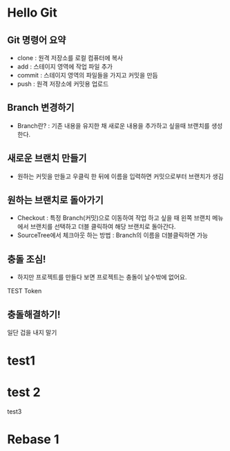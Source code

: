 # Hello Git

## Git 명령어 요약
- clone : 원격 저장소를 로컬 컴퓨터에 복사
- add : 스테이지 영역에 작업 파일 추가
- commit : 스테이지 영역의 파일들을 가지고 커밋을 만듬
- push : 원격 저장소에 커밋용 업로드

## Branch 변경하기
- Branch란? : 기존 내용을 유지한 채 새로운 내용을 추가하고 싶을때 브랜치를 생성한다.

## 새로운 브랜치 만들기
- 원하는 커밋을 만들고 우클릭 한 뒤에 이름을 입력하면 커밋으로부터 브랜치가 생김

## 원하는 브랜치로 돌아가기
- Checkout : 특정 Branch(커밋)으로 이동하여 작업 하고 싶을 때 
    왼쪽 브랜치 메뉴에서 브랜치를 선택하고 더블 클릭하여 해당 브랜치로 돌아간다.
- SourceTree에서 체크아웃 하는 방법 : Branch의 이름을 더블클릭하면 가능

## 충돌 조심!
- 하지만 프로젝트를 만들다 보면 프로젝트는 충돌이 날수밖에 없어요.

TEST Token

## 충돌해결하기!
일단 겁을 내지 말기

# test1

# test 2

test3

# Rebase 1